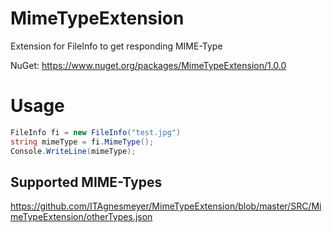 # MimeTypeExtension
Extension for FileInfo to get responding MIME-Type

NuGet:
https://www.nuget.org/packages/MimeTypeExtension/1.0.0

# Usage
```c#
FileInfo fi = new FileInfo("test.jpg")
string mimeType = fi.MimeType();
Console.WriteLine(mimeType);
```
## Supported MIME-Types

https://github.com/ITAgnesmeyer/MimeTypeExtension/blob/master/SRC/MimeTypeExtension/otherTypes.json
